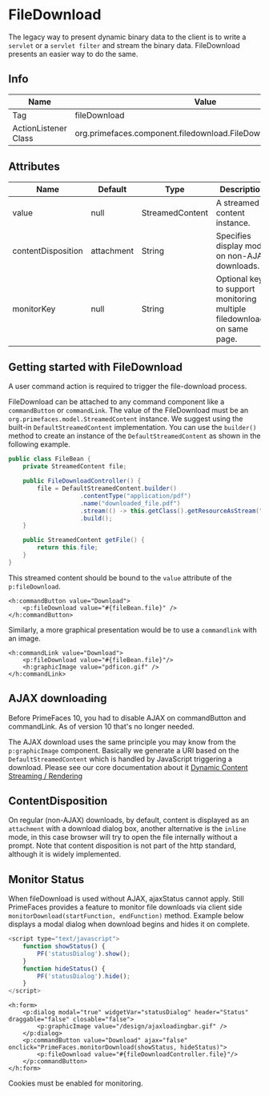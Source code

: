 # FileDownload

The legacy way to present dynamic binary data to the client is to write a `servlet` or a `servlet filter` and
stream the binary data. FileDownload presents an easier way to do the same.

## Info

| Name | Value |
| --- | --- |
| Tag | fileDownload
| ActionListener Class | org.primefaces.component.filedownload.FileDownloadActionListener

## Attributes

| Name | Default | Type | Description |
| --- | --- | --- | --- |
| value | null | StreamedContent | A streamed content instance.
| contentDisposition | attachment | String | Specifies display mode on non-AJAX downloads.
| monitorKey | null | String | Optional key to support monitoring multiple filedownloads on same page.

## Getting started with FileDownload
A user command action is required to trigger the file-download process.

FileDownload can be attached to any command component like a `commandButton` or `commandLink`.
The value of the FileDownload must be an `org.primefaces.model.StreamedContent` instance.
We suggest using the built-in `DefaultStreamedContent` implementation.
You can use the `builder()` method to create an instance of the `DefaultStreamedContent` as shown in the following example.

```java
public class FileBean {
    private StreamedContent file;

    public FileDownloadController() {
        file = DefaultStreamedContent.builder()
                    .contentType("application/pdf")
                    .name("downloaded_file.pdf")
                    .stream(() -> this.getClass().getResourceAsStream("yourfile.pdf"))
                    .build();
    }

    public StreamedContent getFile() {
        return this.file;
    }
}
```
This streamed content should be bound to the `value` attribute of the `p:fileDownload`.

```xhtml
<h:commandButton value="Download">
    <p:fileDownload value="#{fileBean.file}" />
</h:commandButton>
```

Similarly, a more graphical presentation would be to use a `commandlink` with an image.

```xhtml
<h:commandLink value="Download">
    <p:fileDownload value="#{fileBean.file}"/>
    <h:graphicImage value="pdficon.gif" />
</h:commandLink>
```

## AJAX downloading
Before PrimeFaces 10, you had to disable AJAX on commandButton and commandLink. As of version 10 that's no longer needed.

The AJAX download uses the same principle you may know from the `p:graphicImage` component. Basically we generate a URI
based on the `DefaultStreamedContent` which is handled by JavaScript triggering a download.
Please see our core documentation about it [Dynamic Content Streaming / Rendering](/core/dynamiccontent.md)

## ContentDisposition
On regular (non-AJAX) downloads, by default, content is displayed as an `attachment` with a download dialog box,
another alternative is the `inline` mode, in this case browser will try to open the file internally without a prompt.
Note that content disposition is not part of the http standard, although it is widely implemented.

## Monitor Status
When fileDownload is used without AJAX, ajaxStatus cannot apply. Still PrimeFaces provides a feature
to monitor file downloads via client side `monitorDownload(startFunction, endFunction)` method.
Example below displays a modal dialog when download begins and hides it on complete.

```js
<script type="text/javascript">
    function showStatus() {
        PF('statusDialog').show();
    }
    function hideStatus() {
        PF('statusDialog').hide();
    }
</script>
```

```xhtml
<h:form>
    <p:dialog modal="true" widgetVar="statusDialog" header="Status" draggable="false" closable="false">
        <p:graphicImage value="/design/ajaxloadingbar.gif" />
    </p:dialog>
    <p:commandButton value="Download" ajax="false" onclick="PrimeFaces.monitorDownload(showStatus, hideStatus)">
        <p:fileDownload value="#{fileDownloadController.file}"/>
    </p:commandButton>
</h:form>
```
Cookies must be enabled for monitoring.
